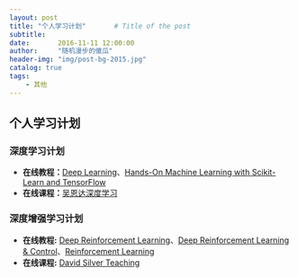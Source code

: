 ```yaml
---
layout: post
title: "个人学习计划"       # Title of the post
subtitle:
date:       2016-11-11 12:00:00
author:     "随机漫步的傻瓜"
header-img: "img/post-bg-2015.jpg"
catalog: true
tags:
    - 其他
---
```


## 个人学习计划

### 深度学习计划
- **在线教程：**[Deep Learning](https://book.douban.com/subject/26883982/)、[Hands-On Machine Learning with Scikit-Learn and TensorFlow](https://book.douban.com/subject/26840215/)
- **在线课程：**[吴恩达深度学习](https://www.coursera.org/specializations/deep-learning)

### 深度增强学习计划
- **在线教程:** [Deep Reinforcement Learning](http://rll.berkeley.edu/deeprlcourse/)、[Deep Reinforcement Learning & Control](https://www.cmucoursefind.xyz/s17/10-703)、[Reinforcement Learning](https://book.douban.com/subject/2866455/)
- **在线课程:** [David Silver Teaching ](http://www0.cs.ucl.ac.uk/staff/D.Silver/web/Teaching.html)
